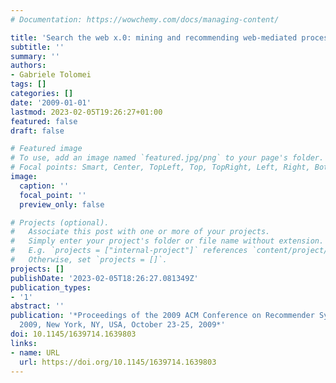 ```yaml
---
# Documentation: https://wowchemy.com/docs/managing-content/

title: 'Search the web x.0: mining and recommending web-mediated processes'
subtitle: ''
summary: ''
authors:
- Gabriele Tolomei
tags: []
categories: []
date: '2009-01-01'
lastmod: 2023-02-05T19:26:27+01:00
featured: false
draft: false

# Featured image
# To use, add an image named `featured.jpg/png` to your page's folder.
# Focal points: Smart, Center, TopLeft, Top, TopRight, Left, Right, BottomLeft, Bottom, BottomRight.
image:
  caption: ''
  focal_point: ''
  preview_only: false

# Projects (optional).
#   Associate this post with one or more of your projects.
#   Simply enter your project's folder or file name without extension.
#   E.g. `projects = ["internal-project"]` references `content/project/deep-learning/index.md`.
#   Otherwise, set `projects = []`.
projects: []
publishDate: '2023-02-05T18:26:27.081349Z'
publication_types:
- '1'
abstract: ''
publication: '*Proceedings of the 2009 ACM Conference on Recommender Systems, RecSys
  2009, New York, NY, USA, October 23-25, 2009*'
doi: 10.1145/1639714.1639803
links:
- name: URL
  url: https://doi.org/10.1145/1639714.1639803
---
```

